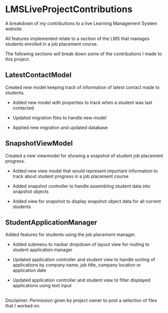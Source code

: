 # LMSLiveProjectContributions
A breakdown of my contributions to a live Learning Management System website.

All features implemented relate to a section of the LMS that manages students enrolled in a job placement course.

The following sections will break down some of the contributions I made to this project.

## LatestContactModel

Created new model keeping track of information of latest contact made to students.

* Added new model with properties to track when a student was last contacted

* Updated migration files to handle new model

* Applied new migration and updated database

## SnapshotViewModel

Created a new viewmodel for showing a snapshot of student job placement progress.

* Added new view model that would represent important information to track about student progress in a job placement course

* Added snapshot controller to handle assembling student data into snapshot objects

* Added view for snapshot to display snapshot object data for all current students

## StudentApplicationManager

Added features for students using the job placement manager.

* Added submenu to navbar dropdown of layout view for routing to student application manager 

* Updated application controller and student view to handle sorting of applications by company name, job title, company location or application date

* Updated application controller and student view to filter displayed applications using text input

##
Disclaimer: Permission given by project owner to post a selection of files that I worked on.
